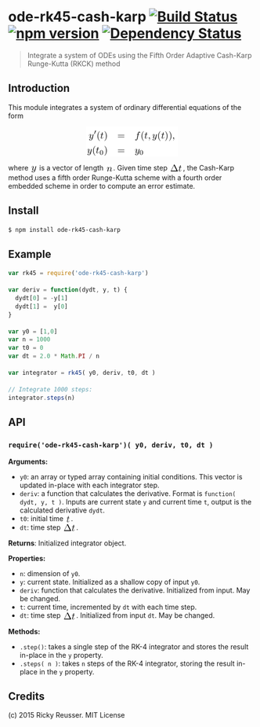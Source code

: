 # ode-rk45-cash-karp [![Build Status](https://travis-ci.org/scijs/ode-rk45-cash-karp.svg)](https://travis-ci.org/scijs/ode-rk45-cash-karp) [![npm version](https://badge.fury.io/js/ode-rk45-cash-karp.svg)](http://badge.fury.io/js/ode-rk45-cash-karp) [![Dependency Status](https://david-dm.org/scijs/ode-rk45-cash-karp.svg)](https://david-dm.org/scijs/ode-rk45-cash-karp)

> Integrate a system of ODEs using the Fifth Order Adaptive Cash-Karp Runge-Kutta (RKCK) method


## Introduction

This module integrates a system of ordinary differential equations of the form

<p align="center"><img alt="&bsol;begin&lcub;eqnarray&midast;&rcub; y&apos;&lpar;t&rpar; &amp;&equals;&amp; f&lpar;t&comma; y&lpar;t&rpar;&rpar;&comma; &bsol;&bsol; y&lpar;t&lowbar;0&rpar; &amp;&equals;&amp; y&lowbar;0 &bsol;end&lcub;eqnarray&midast;&rcub;" valign="middle" src="docs/images/begineqnarray-yt-ft-yt-yt_0-y_0-endeqnarray-0298eae3db.png" width="187" height="61"></p>

where <img alt="y" valign="middle" src="docs/images/y-720f311276.png" width="14.5" height="20"> is a vector of length <img alt="n" valign="middle" src="docs/images/n-9baedbc330.png" width="16" height="16">. Given time step <img alt="&bsol;Delta t" valign="middle" src="docs/images/delta-t-a20a5fe4f2.png" width="28" height="16">, the Cash-Karp method uses a fifth order Runge-Kutta scheme with a fourth order embedded scheme in order to compute an error estimate.

## Install

```bash
$ npm install ode-rk45-cash-karp
```

## Example

```javascript
var rk45 = require('ode-rk45-cash-karp')

var deriv = function(dydt, y, t) {
  dydt[0] = -y[1]
  dydt[1] =  y[0]
}

var y0 = [1,0]
var n = 1000
var t0 = 0
var dt = 2.0 * Math.PI / n

var integrator = rk45( y0, deriv, t0, dt )

// Integrate 1000 steps:
integrator.steps(n)
```



## API

### `require('ode-rk45-cash-karp')( y0, deriv, t0, dt )`
**Arguments:**
- `y0`: an array or typed array containing initial conditions. This vector is updated in-place with each integrator step.
- `deriv`: a function that calculates the derivative. Format is `function( dydt, y, t )`. Inputs are current state `y` and current time `t`, output is the calculated derivative `dydt`.
- `t0`: initial time <img alt="t" valign="middle" src="docs/images/t-fc93da6f4d.png" width="11.5" height="16">.
- `dt`: time step <img alt="&bsol;Delta t" valign="middle" src="docs/images/delta-t-a20a5fe4f2.png" width="28" height="16">.

**Returns**:
Initialized integrator object.

**Properties:**
- `n`: dimension of `y0`.
- `y`: current state. Initialized as a shallow copy of input `y0`.
- `deriv`: function that calculates the derivative. Initialized from input. May be changed.
- `t`: current time, incremented by `dt` with each time step.
- `dt`: time step <img alt="&bsol;Delta t" valign="middle" src="docs/images/delta-t-a20a5fe4f2.png" width="28" height="16">. Initialized from input `dt`. May be changed.

**Methods:**
- `.step()`: takes a single step of the RK-4 integrator and stores the result in-place in the `y` property.
- `.steps( n )`: takes `n` steps of the RK-4 integrator, storing the result in-place in the `y` property.

## Credits

(c) 2015 Ricky Reusser. MIT License